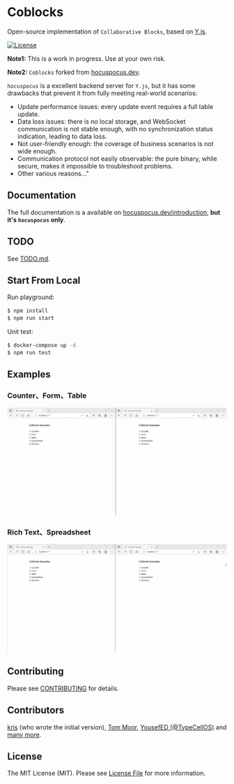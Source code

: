 # Coblocks

Open-source implementation of `Collaborative Blocks`, based on [Y.js](https://github.com/yjs/yjs).

[![License](https://img.shields.io/npm/l/@hocuspocus/server.svg)](./LICENSE.md)

**Note1:** This is a work in progress. Use at your own risk.

**Note2:** `Coblocks` forked from [hocuspocus.dev](https://www.hocuspocus.dev).

`hocuspocus` is a excellent backend server for `Y.js`, but it has some drawbacks that prevent it from fully meeting real-world scenarios:

- Update performance issues: every update event requires a full table update.
- Data loss issues: there is no local storage, and WebSocket communication is not stable enough, with no synchronization status indication, leading to data loss.
- Not user-friendly enough: the coverage of business scenarios is not wide enough.
- Communication protocol not easily observable: the pure binary, while secure, makes it impossible to troubleshoot problems.
- Other various reasons..."

## Documentation

The full documentation is a available on [hocuspocus.dev/introduction](https://www.hocuspocus.dev/introduction), **but it's `hocuspocus` only**.

## TODO

See [TODO.md](./TODO.md).

## Start From Local

Run playground:

```bash
$ npm install
$ npm run start
```

Unit test:

```bash
$ docker-compose up -d
$ npm run test
```

## Examples

### Counter、Form、Table

![coblocks1](./docs/imgs/coblocks1.gif)

### Rich Text、Spreadsheet

![coblocks2](./docs/imgs/coblocks2.gif)

## Contributing

Please see [CONTRIBUTING](docs/contributing.md) for details.

## Contributors

[kris](https://github.com/kriskbx) (who wrote the initial version), [Tom Moor](https://github.com/tommoor), [YousefED (@TypeCellOS)](https://github.com/YousefED) and [many more](../../contributors).

## License

The MIT License (MIT). Please see [License File](LICENSE.md) for more information.
